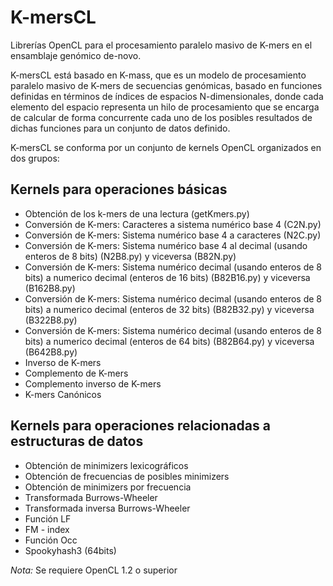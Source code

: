 K-mersCL
========

Librerías OpenCL para el procesamiento paralelo masivo de K-mers en el ensamblaje genómico de-novo.

K-mersCL está basado en K-mass, que es un modelo de procesamiento paralelo masivo de K-mers de secuencias genómicas, basado en funciones definidas en términos de índices de espacios N-dimensionales, donde cada elemento del espacio representa un hilo de procesamiento que se encarga de calcular de forma concurrente cada uno de los posibles resultados de dichas funciones para un conjunto de datos definido.

K-mersCL se conforma por un conjunto de kernels OpenCL organizados en dos grupos:


Kernels para operaciones básicas
--------------------------------

* Obtención de los k-mers de una lectura (getKmers.py)
* Conversión de K-mers: Caracteres a sistema numérico base 4 (C2N.py)
* Conversión de K-mers: Sistema numérico base 4 a caracteres  (N2C.py)
* Conversión de K-mers: Sistema numérico base 4 al decimal (usando  enteros de 8 bits) (N2B8.py) y viceversa (B82N.py)
* Conversión de K-mers: Sistema numérico decimal (usando  enteros de 8 bits) a numerico decimal (enteros de 16 bits) (B82B16.py) y viceversa (B162B8.py)
* Conversión de K-mers: Sistema numérico decimal (usando  enteros de 8 bits) a numerico decimal (enteros de 32 bits) (B82B32.py) y viceversa (B322B8.py)
* Conversión de K-mers: Sistema numérico decimal (usando  enteros de 8 bits) a numerico decimal (enteros de 64 bits) (B82B64.py) y viceversa (B642B8.py)
* Inverso de K-mers
* Complemento de K-mers
* Complemento inverso de K-mers
* K-mers Canónicos

Kernels para operaciones relacionadas a estructuras de datos
------------------------------------------------------------

* Obtención de minimizers lexicográficos
* Obtención de frecuencias de posibles minimizers
* Obtención de minimizers por frecuencia
* Transformada Burrows-Wheeler
* Transformada inversa Burrows-Wheeler
* Función LF
* FM - index
* Función Occ
* Spookyhash3 (64bits)


*Nota:* Se requiere OpenCL 1.2 o superior
